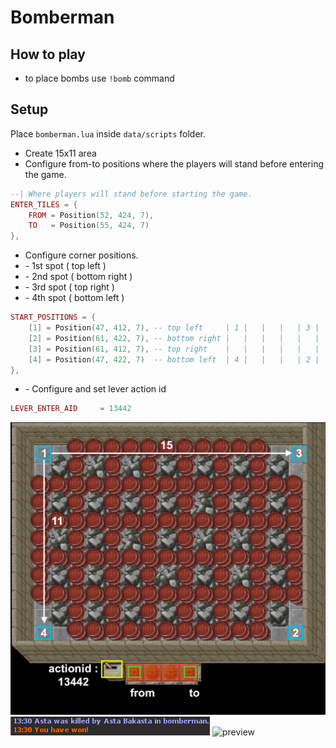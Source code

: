 # Bomberman

## How to play
- to place bombs use `!bomb` command

## Setup
Place `bomberman.lua` inside `data/scripts` folder.


* Create 15x11 area
* Configure from-to positions where the players will stand before entering the game.

```lua
--| Where players will stand before starting the game.
ENTER_TILES = {
    FROM = Position(52, 424, 7),
    TO   = Position(55, 424, 7)
},
```

* Configure corner positions.
* \- 1st spot ( top left )
* \- 2nd spot ( bottom right )
* \- 3rd spot ( top right )
* \- 4th spot ( bottom left )

```lua
START_POSITIONS = {
    [1] = Position(47, 412, 7), -- top left     | 1 |   |   |   | 3 |
    [2] = Position(61, 422, 7), -- bottom right |   |   |   |   |   |
    [3] = Position(61, 412, 7), -- top right    |   |   |   |   |   |
    [4] = Position(47, 422, 7)  -- bottom left  | 4 |   |   |   | 2 |
},
```

* \- Configure and set lever action id
```lua
LEVER_ENTER_AID     = 13442
```

![setup](https://github.com/idontreallywolf/lua_scripts/blob/main/TFS_1_3/bomberman/setup/1.png)
![winner](https://github.com/idontreallywolf/lua_scripts/blob/main/TFS_1_3/bomberman/setup/winner.png)
![preview](https://github.com/idontreallywolf/lua_scripts/blob/main/TFS_1_3/bomberman/setup/preview.gif)